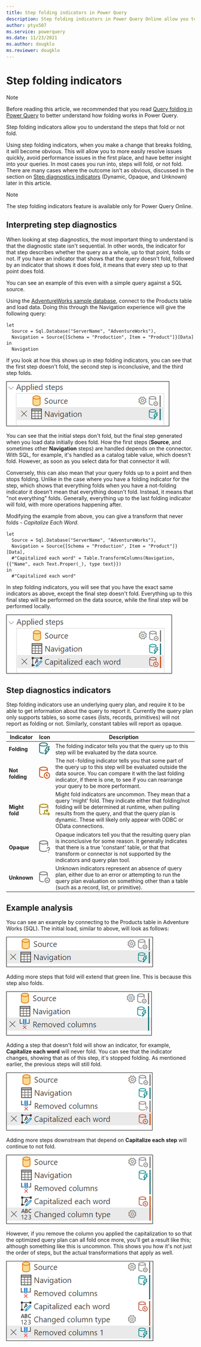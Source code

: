 ```yaml
---
title: Step folding indicators in Power Query
description: Step folding indicators in Power Query Online allow you to understand what steps fold and give insight into how to build more performant queries.
author: ptyx507
ms.service: powerquery
ms.date: 11/23/2021
ms.author: dougklo
ms.reviewer: dougklo
---
```


# Step folding indicators

> [!NOTE]
> Before reading this article, we recommended that you read [Query folding in Power Query](query-folding-basics.md) to better understand how folding works in Power Query.

Step folding indicators allow you to understand the steps that fold or not fold. 

Using step folding indicators, when you make a change that breaks folding, it will become obvious. This will allow you to more easily resolve issues quickly, avoid performance issues in the first place, and have better insight into your queries. In most cases you run into, steps will fold, or not fold. There are many cases where the outcome isn't as obvious, discussed in the section on [Step diagnostics indicators](#step-diagnostics-indicators) (Dynamic, Opaque, and Unknown) later in this article.

> [!NOTE]
> The step folding indicators feature is available only for Power Query Online.

## Interpreting step diagnostics

When looking at step diagnostics, the most important thing to understand is that the diagnostic state isn't sequential. In other words, the indicator for that step describes whether the query as a whole, up to that point, folds or not. If you have an indicator that shows that the query doesn't fold, followed by an indicator that shows it does fold, it means that every step up to that point does fold.

You can see an example of this even with a simple query against a SQL source.

Using the [AdventureWorks sample database](/sql/samples/adventureworks-install-configure), connect to the Products table and load data. Doing this through the Navigation experience will give the following query:

```
let
  Source = Sql.Database("ServerName", "AdventureWorks"),
  Navigation = Source{[Schema = "Production", Item = "Product"]}[Data]
in
  Navigation
```

If you look at how this shows up in step folding indicators, you can see that the first step doesn't fold, the second step is inconclusive, and the third step folds.

![Source and Navigation steps in Folding Indicator pane.](images/interpreting-step-diagnostics-1.png)

You can see that the initial steps don't fold, but the final step generated when you load data initially does fold. How the first steps (**Source**, and sometimes other **Navigation** steps) are handled depends on the connector. With SQL, for example, it's handled as a catalog table value, which doesn't fold. However, as soon as you select data for that connector it will.

Conversely, this can also mean that your query folds up to a point and then stops folding. Unlike in the case where you have a folding indicator for the step, which shows that everything folds when you have a not-folding indicator it doesn't mean that everything doesn't fold. Instead, it means that "not everything" folds. Generally, everything up to the last folding indicator will fold, with more operations happening after.

Modifying the example from above, you can give a transform that never folds - *Capitalize Each Word*.

```
let
  Source = Sql.Database("ServerName", "AdventureWorks"),
  Navigation = Source{[Schema = "Production", Item = "Product"]}[Data],
  #"Capitalized each word" = Table.TransformColumns(Navigation, {{"Name", each Text.Proper(_), type text}})
in
  #"Capitalized each word"
  ```
  
In step folding indicators, you will see that you have the exact same indicators as above, except the final step doesn't fold. Everything up to this final step will be performed on the data source, while the final step will be performed locally.

![Source, Navigation, and Capitalize Each Word steps in Folding Indicator pane.](images/interpreting-step-diagnostics-2.png)

## Step diagnostics indicators

Step folding indicators use an underlying query plan, and require it to be able to get information about the query to report it. Currently the query plan only supports tables, so some cases (lists, records, primitives) will not report as folding or not. Similarly, constant tables will report as opaque. 

|Indicator|Icon|Description|
|---------|----|-------|
|**Folding**|![Folding indicator for 'will fold'.](images/folding-small.png)|The folding indicator tells you that the query up to this step will be evaluated by the data source.|
|**Not folding**|![Folding indicator for 'not folding'.](images/not-folding-small.png)|The not-folding indicator tells you that some part of the query up to this step will be evaluated outside the data source. You can compare it with the last folding indicator, if there is one, to see if you can rearrange your query to be more performant.|
|**Might fold**|![Folding indicator for 'might fold'.](images/might-fold-small.png)|Might fold indicators are uncommon. They mean that a query 'might' fold. They indicate either that folding/not folding will be determined at runtime, when pulling results from the query, and that the query plan is dynamic. These will likely only appear with ODBC or OData connections. |
|**Opaque**|![Folding indicator for 'opaque, inconclusive folding'.](images/opaque-folding-small.png)|Opaque indicators tell you that the resulting query plan is inconclusive for some reason. It generally indicates that there is a true 'constant' table, or that that transform or connector is not supported by the indicators and query plan tool.|
|**Unknown**|![Folding indicator for 'no query plan'.](images/no-query-plan-small.png)|Unknown indicators represent an absence of query plan, either due to an error or attempting to run the query plan evaluation on something other than a table (such as a record, list, or primitive).|

## Example analysis

You can see an example by connecting to the Products table in Adventure Works (SQL). The initial load, similar to above, will look as follows:

![Initial step indicators for loading the Product table.](images/example-step-diagnostics-1.png)

Adding more steps that fold will extend that green line. This is because this step also folds.

![Adding a remove column step to the previous query, extending the folding indicator line.](images/example-step-diagnostics-2.png)

 Adding a step that doesn't fold will show an indicator, for example, **Capitalize each word** will never fold. You can see that the indicator changes, showing that as of this step, it's stopped folding. As mentioned earlier, the previous steps will still fold.

 ![Adding a Capitalize Each Word step to break folding.](images/example-step-diagnostics-3.png)

 Adding more steps downstream that depend on **Capitalize each step** will continue to not fold.

 ![Adding more steps that don't fold.](images/example-step-diagnostics-4.png)


 However, if you remove the column you applied the capitalization to so that the optimized query plan can all fold once more, you'll get a result like this; although something like this is uncommon. This shows you how it's not just the order of steps, but the actual transformations that apply as well.

 ![Showing how removing the problematic column allows things to fold without removing the step.](images/example-step-diagnostics-5.png)
